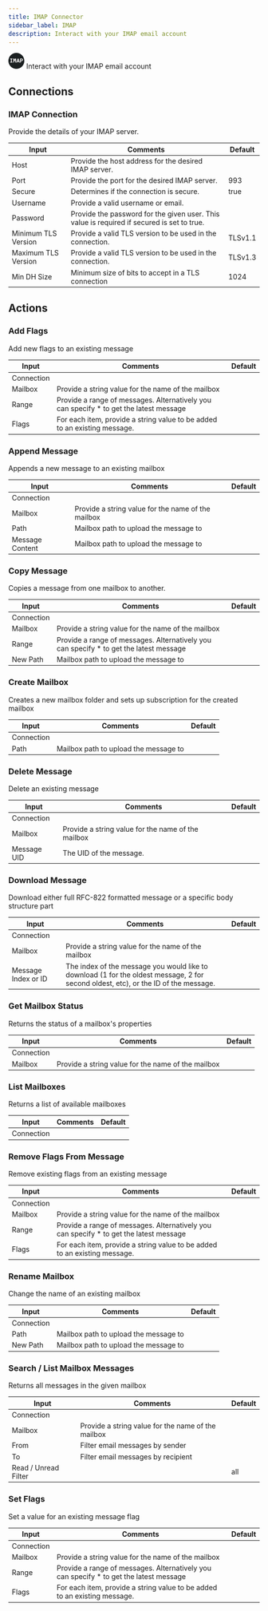 ```yaml
---
title: IMAP Connector
sidebar_label: IMAP
description: Interact with your IMAP email account
---
```


![IMAP](./assets/imap.png#connector-icon)
Interact with your IMAP email account

## Connections

### IMAP Connection

Provide the details of your IMAP server.

| Input               | Comments                                                                                   | Default |
| ------------------- | ------------------------------------------------------------------------------------------ | ------- |
| Host                | Provide the host address for the desired IMAP server.                                      |         |
| Port                | Provide the port for the desired IMAP server.                                              | 993     |
| Secure              | Determines if the connection is secure.                                                    | true    |
| Username            | Provide a valid username or email.                                                         |         |
| Password            | Provide the password for the given user. This value is required if secured is set to true. |         |
| Minimum TLS Version | Provide a valid TLS version to be used in the connection.                                  | TLSv1.1 |
| Maximum TLS Version | Provide a valid TLS version to be used in the connection.                                  | TLSv1.3 |
| Min DH Size         | Minimum size of bits to accept in a TLS connection                                         | 1024    |

## Actions

### Add Flags

Add new flags to an existing message

| Input      | Comments                                                                                | Default |
| ---------- | --------------------------------------------------------------------------------------- | ------- |
| Connection |                                                                                         |         |
| Mailbox    | Provide a string value for the name of the mailbox                                      |         |
| Range      | Provide a range of messages. Alternatively you can specify \* to get the latest message |         |
| Flags      | For each item, provide a string value to be added to an existing message.               |         |

### Append Message

Appends a new message to an existing mailbox

| Input           | Comments                                           | Default |
| --------------- | -------------------------------------------------- | ------- |
| Connection      |                                                    |         |
| Mailbox         | Provide a string value for the name of the mailbox |         |
| Path            | Mailbox path to upload the message to              |         |
| Message Content | Mailbox path to upload the message to              |         |

### Copy Message

Copies a message from one mailbox to another.

| Input      | Comments                                                                                | Default |
| ---------- | --------------------------------------------------------------------------------------- | ------- |
| Connection |                                                                                         |         |
| Mailbox    | Provide a string value for the name of the mailbox                                      |         |
| Range      | Provide a range of messages. Alternatively you can specify \* to get the latest message |         |
| New Path   | Mailbox path to upload the message to                                                   |         |

### Create Mailbox

Creates a new mailbox folder and sets up subscription for the created mailbox

| Input      | Comments                              | Default |
| ---------- | ------------------------------------- | ------- |
| Connection |                                       |         |
| Path       | Mailbox path to upload the message to |         |

### Delete Message

Delete an existing message

| Input       | Comments                                           | Default |
| ----------- | -------------------------------------------------- | ------- |
| Connection  |                                                    |         |
| Mailbox     | Provide a string value for the name of the mailbox |         |
| Message UID | The UID of the message.                            |         |

### Download Message

Download either full RFC-822 formatted message or a specific body structure part

| Input               | Comments                                                                                                                            | Default |
| ------------------- | ----------------------------------------------------------------------------------------------------------------------------------- | ------- |
| Connection          |                                                                                                                                     |         |
| Mailbox             | Provide a string value for the name of the mailbox                                                                                  |         |
| Message Index or ID | The index of the message you would like to download (1 for the oldest message, 2 for second oldest, etc), or the ID of the message. |         |

### Get Mailbox Status

Returns the status of a mailbox's properties

| Input      | Comments                                           | Default |
| ---------- | -------------------------------------------------- | ------- |
| Connection |                                                    |         |
| Mailbox    | Provide a string value for the name of the mailbox |         |

### List Mailboxes

Returns a list of available mailboxes

| Input      | Comments | Default |
| ---------- | -------- | ------- |
| Connection |          |         |

### Remove Flags From Message

Remove existing flags from an existing message

| Input      | Comments                                                                                | Default |
| ---------- | --------------------------------------------------------------------------------------- | ------- |
| Connection |                                                                                         |         |
| Mailbox    | Provide a string value for the name of the mailbox                                      |         |
| Range      | Provide a range of messages. Alternatively you can specify \* to get the latest message |         |
| Flags      | For each item, provide a string value to be added to an existing message.               |         |

### Rename Mailbox

Change the name of an existing mailbox

| Input      | Comments                              | Default |
| ---------- | ------------------------------------- | ------- |
| Connection |                                       |         |
| Path       | Mailbox path to upload the message to |         |
| New Path   | Mailbox path to upload the message to |         |

### Search / List Mailbox Messages

Returns all messages in the given mailbox

| Input                | Comments                                           | Default |
| -------------------- | -------------------------------------------------- | ------- |
| Connection           |                                                    |         |
| Mailbox              | Provide a string value for the name of the mailbox |         |
| From                 | Filter email messages by sender                    |         |
| To                   | Filter email messages by recipient                 |         |
| Read / Unread Filter |                                                    | all     |

### Set Flags

Set a value for an existing message flag

| Input      | Comments                                                                                | Default |
| ---------- | --------------------------------------------------------------------------------------- | ------- |
| Connection |                                                                                         |         |
| Mailbox    | Provide a string value for the name of the mailbox                                      |         |
| Range      | Provide a range of messages. Alternatively you can specify \* to get the latest message |         |
| Flags      | For each item, provide a string value to be added to an existing message.               |         |
